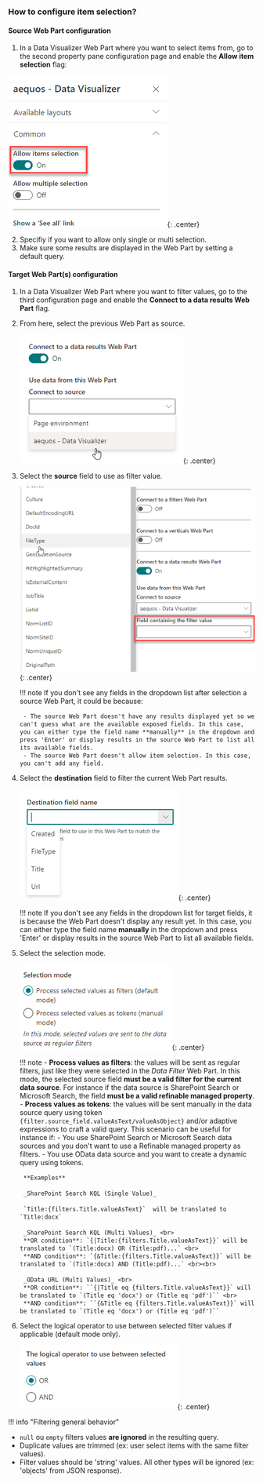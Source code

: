 ### How to configure item selection?

#### Source Web Part configuration

1. In a Data Visualizer Web Part where you want to select items from, go to the second property pane configuration page and enable the **Allow item selection** flag:

!["Allow item selection](../../../assets/webparts/data_visualizer/connections/allow_item_selection.png "Allow item selection"){: .center}

2. Specifiy if you want to allow only single or multi selection.
3. Make sure some results are displayed in the Web Part by setting a default query.

#### Target Web Part(s) configuration

1. In a Data Visualizer Web Part where you want to filter values, go to the third configuration page and enable the **Connect to a data results Web Part** flag. 

3. From here, select the previous Web Part as source.

    !["Configure connection](../../../assets/webparts/data_visualizer/connections/configure_data_results_connection_1.png "Configure connection"){: .center}

3. Select the **source** field to use as filter value.

    !["Configure connection](../../../assets/webparts/data_visualizer/connections/configure_data_results_connection_2.png "Configure connection"){: .center}

    !!! note
        If you don't see any fields in the dropdown list after selection a source Web Part, it could be because:

        - The source Web Part doesn't have any results displayed yet so we can't guess what are the available exposed fields. In this case, you can either type the field name **manually** in the dropdown and press 'Enter' or display results in the source Web Part to list all its available fields.
        - The source Web Part doesn't allow item selection. In this case, you can't add any field.

4. Select the **destination** field to filter the current Web Part results.

    !["Configure connection](../../../assets/webparts/data_visualizer/connections/configure_data_results_connection_3.png "Configure connection"){: .center}

    !!! note
        If you don't see any fields in the dropdown list for target fields, it is because the Web Part doesn't display any result yet. In this case, you can either type the field name **manually** in the dropdown and press 'Enter' or display results in the source Web Part to list all available fields.

5. Select the selection mode.

    !["Configure connection](../../../assets/webparts/data_visualizer/connections/configure_data_results_connection_4.png "Configure connection"){: .center}

    !!! note
        - **Process values as filters**: the values will be sent as regular filters, just like they were selected in the <i>Data Filter</i> Web Part. In this mode, the selected source field **must be a valid filter for the current data source**. For instance if the data source is SharePoint Search or Microsoft Search, the field **must be a valid refinable managed property**. 
        - **Process values as tokens**: the values will be sent manually in the data source query using token `{filter.source_field.valueAsText/valueAsObject}` and/or adaptive expressions to craft a valid query. This scenario can be useful for instance if:
            - You use SharePoint Search or Microsoft Search data sources and you don't want to use a Refinable managed property as filters.
            - You use OData data source and you want to create a dynamic query using tokens.

        **Examples**

        _SharePoint Search KQL (Single Value)_
        
        `Title:{filters.Title.valueAsText}`  will be translated to `Title:docx`

        _SharePoint Search KQL (Multi Values)_ <br>
        **OR condition**: `{|Title:{filters.Title.valueAsText}}` will be translated to `(Title:docx) OR (Title:pdf)...` <br>
        **AND condition**: `{&Title:{filters.Title.valueAsText}}` will be translated to `(Title:docx) AND (Title:pdf)...` <br><br>

        _OData URL (Multi Values)_ <br>
        **OR condition**: ``{|Title eq {filters.Title.valueAsText}}` will be translated to `(Title eq 'docx') or (Title eq 'pdf')`` <br>
        **AND condition**: ``{&Title eq {filters.Title.valueAsText}}` will be translated to `(Title eq 'docx') or (Title eq 'pdf')``

6. Select the logical operator to use between selected filter values if applicable (default mode only).

    !["Configure connection](../../../assets/webparts/data_visualizer/connections/configure_data_results_connection_5.png "Configure connection"){: .center}

!!! info "Filtering general behavior"

- `null` ou `empty` filters values **are ignored** in the resulting query.
- Duplicate values are trimmed (ex: user select items with the same filter values).
- Filter values should be 'string' values. All other types will be ignored (ex: 'objects' from JSON response).